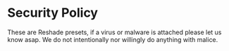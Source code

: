 # Security Policy

These are Reshade presets, if a virus or malware is attached please let us know asap.
We do not intentionally nor willingly do anything with malice.
